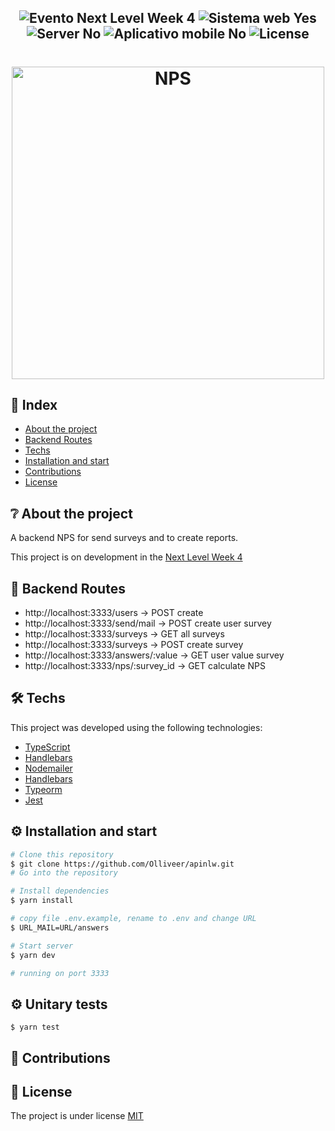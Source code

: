 <h2 align="center">
  <img src="https://img.shields.io/badge/Next%20Level%20Week-%234-00b8d3?style=for-the-badge" alt="Evento Next Level Week 4" />
  <img src="https://img.shields.io/badge/web%3F-no-00b8d3?style=for-the-badge" alt="Sistema web Yes" />
  <img src="https://img.shields.io/badge/server%3F-yes-00b8d3?style=for-the-badge" alt="Server No" />
  <img src="https://img.shields.io/badge/app mobile%3F-NO-00b8d3?style=for-the-badge" alt="Aplicativo mobile No" />
  <img src="https://img.shields.io/github/license/matheusfelipeog/proffy?color=00b8d3&style=for-the-badge" alt="License" />
</h2>

<h1 align="center">
  <img src="https://crmpiperun.com/wp-content/uploads/2016/11/NPS.jpg" alt="NPS" width="500px" />
</h1>


## 📌 Index

- [About the project](#-About-the-project)
- [Backend Routes](#-Backend-Routes)
- [Techs](#-techs)
- [Installation and start](#-Installation-and-start)
- [Contributions](#-Contributions)
- [License](#-license)


## ❔ About the project

A backend NPS for send surveys and to create reports.

This project is on development in the [Next Level Week 4](https://nextlevelweek.com/inscricao/4)

## 🍃 Backend Routes

- http://localhost:3333/users -> POST create
- http://localhost:3333/send/mail -> POST create user survey
- http://localhost:3333/surveys -> GET all surveys
- http://localhost:3333/surveys -> POST create survey
- http://localhost:3333/answers/:value -> GET user value survey
- http://localhost:3333/nps/:survey_id -> GET calculate NPS

## 🛠 Techs

This project was developed using the following technologies:

- [TypeScript](https://www.typescriptlang.org/)
- [Handlebars](https://handlebarsjs.com/)
- [Nodemailer](https://nodemailer.com/)
- [Handlebars](https://handlebarsjs.com/)
- [Typeorm](https://typeorm.io/#/)
- [Jest](https://jestjs.io/)

## ⚙ Installation and start
```bash
# Clone this repository
$ git clone https://github.com/Olliveer/apinlw.git
# Go into the repository

# Install dependencies
$ yarn install

# copy file .env.example, rename to .env and change URL
$ URL_MAIL=URL/answers

# Start server
$ yarn dev

# running on port 3333
```

## ⚙ Unitary tests
```
$ yarn test
```

## 🤝 Contributions

## 📜 License

The project is under license [MIT](./LICENSE) 
